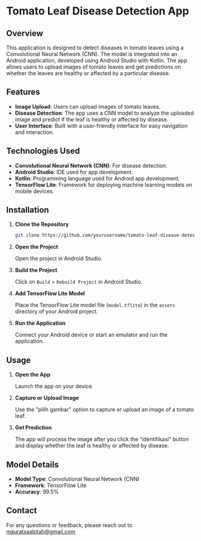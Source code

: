 # Tomato Leaf Disease Detection App

## Overview

This application is designed to detect diseases in tomato leaves using a Convolutional Neural Network (CNN). The model is integrated into an Android application, developed using Android Studio with Kotlin. The app allows users to upload images of tomato leaves and get predictions on whether the leaves are healthy or affected by a particular disease.

## Features

- **Image Upload**: Users can upload images of tomato leaves.
- **Disease Detection**: The app uses a CNN model to analyze the uploaded image and predict if the leaf is healthy or affected by disease.
- **User Interface**: Built with a user-friendly interface for easy navigation and interaction.

## Technologies Used

- **Convolutional Neural Network (CNN)**: For disease detection.
- **Android Studio**: IDE used for app development.
- **Kotlin**: Programming language used for Android app development.
- **TensorFlow Lite**: Framework for deploying machine learning models on mobile devices.

## Installation

1. **Clone the Repository**

    ```bash
    git clone https://github.com/yourusername/tomato-leaf-disease-detection.git
    ```

2. **Open the Project**

    Open the project in Android Studio.

3. **Build the Project**

    Click on `Build` > `Rebuild Project` in Android Studio.

4. **Add TensorFlow Lite Model**

    Place the TensorFlow Lite model file (`model.tflite`) in the `assets` directory of your Android project.

5. **Run the Application**

    Connect your Android device or start an emulator and run the application.

## Usage

1. **Open the App**

    Launch the app on your device.

2. **Capture or Upload Image**

    Use the "pilih gambar" option to capture or upload an image of a tomato leaf.

3. **Get Prediction**

    The app will process the image after you click the "identifikasi" button and display whether the leaf is healthy or affected by disease.

## Model Details

- **Model Type**: Convolutional Neural Network (CNN)
- **Framework**: TensorFlow Lite
- **Accuracy**: 99.5%

## Contact

For any questions or feedback, please reach out to mauratsaabitah@gmail.com


